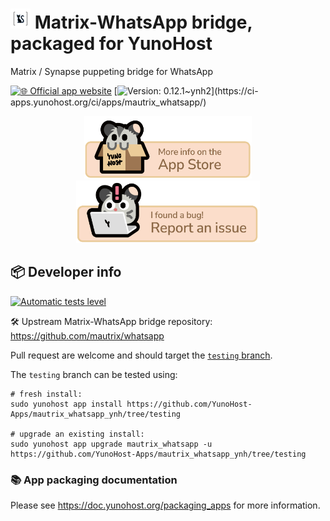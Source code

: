 <!--
N.B.: This README was automatically generated by <https://github.com/YunoHost/apps_tools/blob/main/readme_generator>
It shall NOT be edited by hand.
-->

<h1>
  <img src="https://raw.githubusercontent.com/YunoHost/apps/main/logos/mautrix_whatsapp.png" width="32px" alt="Logo of Matrix-WhatsApp bridge">
  Matrix-WhatsApp bridge, packaged for YunoHost
</h1>

Matrix / Synapse puppeting bridge for WhatsApp

[![🌐 Official app website](https://img.shields.io/badge/Official_app_website-darkgreen?style=for-the-badge)](https://maunium.net/go/mautrix-whatsapp/)
[![Version: 0.12.1~ynh2](https://img.shields.io/badge/Version-0.12.1~ynh2-rgba(0,150,0,1)?style=for-the-badge)](https://ci-apps.yunohost.org/ci/apps/mautrix_whatsapp/)

<div align="center">
<a href="https://apps.yunohost.org/app/mautrix_whatsapp"><img height="100px" src="https://github.com/YunoHost/yunohost-artwork/raw/refs/heads/main/badges/neopossum-badges/badge_more_info_on_the_appstore.svg"/></a>
<a href="https://github.com/YunoHost-Apps/mautrix_whatsapp_ynh/issues"><img height="100px" src="https://github.com/YunoHost/yunohost-artwork/raw/refs/heads/main/badges/neopossum-badges/badge_report_an_issue.svg"/></a>
</div>

## 📦 Developer info

[![Automatic tests level](https://apps.yunohost.org/badge/cilevel/mautrix_whatsapp)](https://ci-apps.yunohost.org/ci/apps/mautrix_whatsapp/)

🛠️ Upstream Matrix-WhatsApp bridge repository: <https://github.com/mautrix/whatsapp>

Pull request are welcome and should target the [`testing` branch](https://github.com/YunoHost-Apps/mautrix_whatsapp_ynh/tree/testing).

The `testing` branch can be tested using:
```
# fresh install:
sudo yunohost app install https://github.com/YunoHost-Apps/mautrix_whatsapp_ynh/tree/testing

# upgrade an existing install:
sudo yunohost app upgrade mautrix_whatsapp -u https://github.com/YunoHost-Apps/mautrix_whatsapp_ynh/tree/testing
```

### 📚 App packaging documentation

Please see <https://doc.yunohost.org/packaging_apps> for more information.